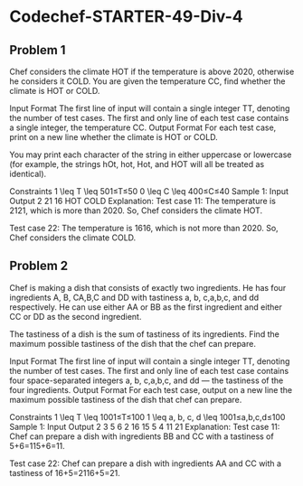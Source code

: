 # Codechef-STARTER-49-Div-4

## Problem 1
Chef considers the climate HOT if the temperature is above 2020, otherwise he considers it COLD. You are given the temperature CC, find whether the climate is HOT or COLD.

Input Format
The first line of input will contain a single integer TT, denoting the number of test cases.
The first and only line of each test case contains a single integer, the temperature CC.
Output Format
For each test case, print on a new line whether the climate is HOT or COLD.

You may print each character of the string in either uppercase or lowercase (for example, the strings hOt, hot, Hot, and HOT will all be treated as identical).

Constraints
1 \leq T \leq 501≤T≤50
0 \leq C \leq 400≤C≤40
Sample 1:
Input
Output
2
21
16
HOT
COLD
Explanation:
Test case 11: The temperature is 2121, which is more than 2020. So, Chef considers the climate HOT.

Test case 22: The temperature is 1616, which is not more than 2020. So, Chef considers the climate COLD.








## Problem 2
Chef is making a dish that consists of exactly two ingredients. He has four ingredients A, B, CA,B,C and DD with tastiness a, b, c,a,b,c, and dd respectively. He can use either AA or BB as the first ingredient and either CC or DD as the second ingredient.

The tastiness of a dish is the sum of tastiness of its ingredients. Find the maximum possible tastiness of the dish that the chef can prepare.

Input Format
The first line of input will contain a single integer TT, denoting the number of test cases.
The first and only line of each test case contains four space-separated integers a, b, c,a,b,c, and dd — the tastiness of the four ingredients.
Output Format
For each test case, output on a new line the maximum possible tastiness of the dish that chef can prepare.

Constraints
1 \leq T \leq 1001≤T≤100
1 \leq a, b, c, d \leq 1001≤a,b,c,d≤100
Sample 1:
Input
Output
2
3 5 6 2
16 15 5 4
11
21
Explanation:
Test case 11: Chef can prepare a dish with ingredients BB and CC with a tastiness of 5+6=115+6=11.

Test case 22: Chef can prepare a dish with ingredients AA and CC with a tastiness of 16+5=2116+5=21.
